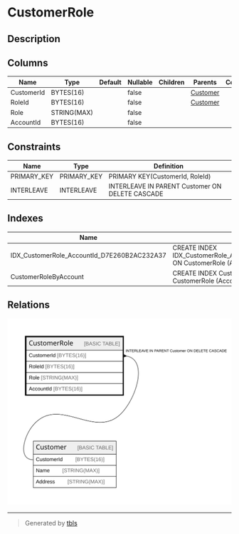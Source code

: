 # CustomerRole

## Description

## Columns

| Name | Type | Default | Nullable | Children | Parents | Comment |
| ---- | ---- | ------- | -------- | -------- | ------- | ------- |
| CustomerId | BYTES(16) |  | false |  | [Customer](Customer.md) |  |
| RoleId | BYTES(16) |  | false |  | [Customer](Customer.md) |  |
| Role | STRING(MAX) |  | false |  |  |  |
| AccountId | BYTES(16) |  | false |  |  |  |

## Constraints

| Name | Type | Definition |
| ---- | ---- | ---------- |
| PRIMARY_KEY | PRIMARY_KEY | PRIMARY KEY(CustomerId, RoleId) |
| INTERLEAVE | INTERLEAVE | INTERLEAVE IN PARENT Customer ON DELETE CASCADE |

## Indexes

| Name | Definition |
| ---- | ---------- |
| IDX_CustomerRole_AccountId_D7E260B2AC232A37 | CREATE INDEX IDX_CustomerRole_AccountId_D7E260B2AC232A37 ON CustomerRole (AccountId) |
| CustomerRoleByAccount | CREATE INDEX CustomerRoleByAccount ON CustomerRole (AccountId, CustomerId) |

## Relations

![er](CustomerRole.svg)

---

> Generated by [tbls](https://github.com/k1LoW/tbls)
